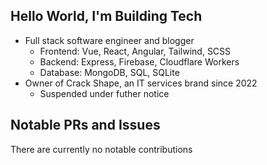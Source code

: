 ## Hello World, I'm Building Tech
- Full stack software engineer and blogger
  - Frontend: Vue, React, Angular, Tailwind, SCSS
  - Backend: Express, Firebase, Cloudflare Workers
  - Database: MongoDB, SQL, SQLite
- Owner of Crack Shape, an IT services brand since 2022
  - Suspended under futher notice

## Notable PRs and Issues
There are currently no notable contributions
